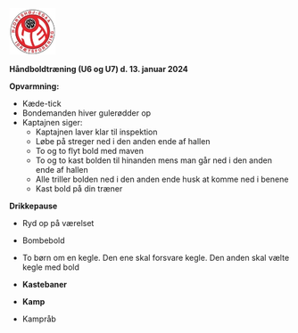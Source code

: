 ﻿![Billedresultat for hei hÃ¥ndbold logo](../Billeder//HEILOGO.jpeg)

**Håndboldtræning (U6 og U7) d. 13. januar 2024**

**Opvarmning:**

- Kæde-tick
- Bondemanden hiver gulerødder op
- Kaptajnen siger: 
  - Kaptajnen laver klar til inspektion
  - Løbe på streger ned i den anden ende af hallen 
  - To og to flyt bold med maven 
  - To og to kast bolden til hinanden mens man går ned i den anden ende af hallen
  - Alle triller bolden ned i den anden ende husk at komme ned i benene
  - Kast bold på din træner

**Drikkepause**

- Ryd op på værelset
- Bombebold
- To børn om en kegle. Den ene skal forsvare kegle. Den anden skal vælte kegle med bold   

- **Kastebaner**

- **Kamp** 

- Kampråb


